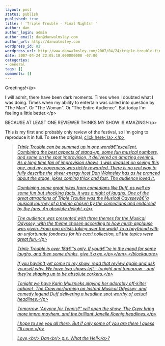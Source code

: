```yaml
---
layout: post
status: publish
published: true
title: ! 'Triple Trouble - Final Nights! '
author: dan
author_login: admin
author_email: dan@danwalmsley.com
author_url: http://danwalmsley.com
wordpress_id: 82
wordpress_url: http://www.danwalmsley.com/2007/04/24/triple-trouble-final-nights/
date: 2007-04-24 22:05:10.000000000 -07:00
categories:
- General
tags: []
comments: []
---
```

<p>Greetings!<&#47;p>
<p>I will admit, there have been dark moments. Times when I doubted what I was doing. Times when my ability to entertain was called into question by "The Man". Or "The Woman". Or "The Entire Audience". But today I'm feeling a little better.<&#47;p>
<p>BECAUSE AT LEAST ONE REVIEWER THINKS MY SHOW IS AMAZING!<&#47;p>
<p>This is my first and probably only review of the festival, so I'm going to reproduce it in full. To see the original, <a href="http:&#47;&#47;www.anewleaf.com.au&#47;2007&#47;04&#47;23&#47;triple-trouble&#47;">click here<&#47;a>.<&#47;p>
<blockquote>
<em><p>Triple Trouble can be summed up in one word&acirc;&euro;&rdquo;excellent. Combining the best aspects of stand-up, some fun musical numbers, and some on the spot improvision, it delivered an amazing evening. As a long time fan of improvision shows, I was deadset on seeing this one, and my eagerness was richly rewarded. There is no real way to fully describe the sheer energy host Dan Walmsley has as he pranced about the stage, jokes coming thick and fast. The audience loved it.

Combining some great jokes from comedians like Duff, as well as some fun but shocking facts, it was a night of laughs. One of the great attractions of Triple Trouble was the Musical Odyssey&acirc;&euro;&rdquo;a musical journey of a theme chosen by the comedians and endorsed by the fans. An absolute delight.<&#47;p>

<p>The audience was presented with three themes for the Musical Odyssey, with the theme chosen according to how much applause was given. From pop artists taking over the world, to a boyfriend with an unfortunate fondness for his cacti collection, all the topics were great fun.<&#47;p>

<p>Triple Trouble is over 18&acirc;&euro;&trade;s only. If you&acirc;&euro;&trade;re in the mood for some laughs, and then some drinks, give it a go.<&#47;p><&#47;em>
<&#47;blockquote>

<p>If you haven't yet come to my show, read that review again and ask yourself why. We have two shows left - tonight and tomorrow - and they're shaping up to be absolute corkers.<&#47;p>

<p>Tonight we have Karin Muiznieks playing her adorably off-kilter cabaret, The Crew performing an Instant Musical Odyssey, and comedy legend Duff delivering a headline spot worthy of actual headlines.<&#47;p>

<p>Tomorrow "Anyone for Tennis?" will open the show, The Crew bring more impro mayhem, and the brilliant Janelle Koenig headlines.<&#47;p>

<p>I hope to see you all there. But if only some of you are there I guess I'll cope.<&#47;p>

Love,<br&#47;>
Dan<br&#47;>
p.s. <a href="http:&#47;&#47;ihasabucket.com&#47;">What the Hell<&#47;a>?

